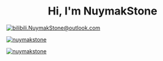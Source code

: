 <h1 align="center">Hi, I'm NuymakStone</h1>

<a href="mailto:bilibili.NuymakStone@outlook.com" target="blank"><img src="https://shields.io/badge/send_me-email-d44a3c?logo=gmail&style=for-the-badge" alt="bilibili.NuymakStone@outlook.com"/></a> 
</p>

<a href="https://github.com/NuymakStone/">
<p><img align="center" src="https://github-readme-stats.vercel.app/api/top-langs?username=nuymakstone&langs_count=6&show_icons=true&layout=compact&bg_color=1f1d2e&text_color=FAF4ED&icon_color=C3A6E6&title_color=9CCFD8" alt="nuymakstone"/>
<p><img align="center" src="https://github-readme-stats.vercel.app/api?username=nuymakstone&show_icons=true&locale=en&layout=compact&bg_color=1f1d2e&text_color=FAF4ED&icon_color=C3A6E6&title_color=9CCFD8" alt="nuymakstone"/>
